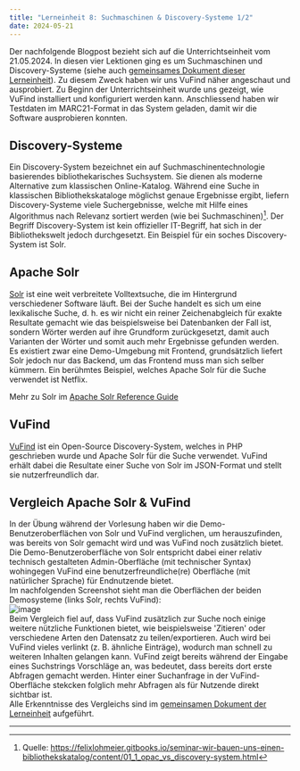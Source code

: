 ```yaml
---
title: "Lerneinheit 8: Suchmaschinen & Discovery-Systeme 1/2"
date: 2024-05-21
---
```


Der nachfolgende Blogpost bezieht sich auf die Unterrichtseinheit vom 21.05.2024. In diesen vier Lektionen ging es um Suchmaschinen und Discovery-Systeme (siehe auch [gemeinsames Dokument dieser Lerneinheit](https://pad.gwdg.de/HW9D520ORJu79RoIEueNCw)). Zu diesem Zweck haben wir uns VuFind näher angeschaut und ausprobiert. Zu Beginn der Unterrichtseinheit wurde uns gezeigt, wie VuFind installiert und konfiguriert werden kann. Anschliessend haben wir Testdaten im MARC21-Format in das System geladen, damit wir die Software ausprobieren konnten.

## Discovery-Systeme
Ein Discovery-System bezeichnet ein auf Suchmaschinentechnologie basierendes bibliothekarisches Suchsystem. Sie dienen als moderne Alternative zum klassischen Online-Katalog. Während eine Suche in klassischen Bibliothekskataloge möglichst genaue Ergebnisse ergibt, liefern Discovery-Systeme viele Suchergebnisse, welche mit Hilfe eines Algorithmus nach Relevanz sortiert werden (wie bei Suchmaschinen)[^1]. Der Begriff Discovery-System ist kein offizieller IT-Begriff, hat sich in der Bibliothekswelt jedoch durchgesetzt. Ein Beispiel für ein soches Discovery-System ist Solr.

## Apache Solr
[Solr](https://solr.apache.org/) ist eine weit verbreitete Volltextsuche, die im Hintergrund verschiedener Software läuft. Bei der Suche handelt es sich um eine lexikalische Suche, d. h. es wir nicht ein reiner Zeichenabgleich für exakte Resultate gemacht wie das beispielsweise bei Datenbanken der Fall ist, sondern Wörter werden auf ihre Grundform zurückgesetzt, damit auch Varianten der Wörter und somit auch mehr Ergebnisse gefunden werden.<br>
Es existiert zwar eine Demo-Umgebung mit Frontend, grundsätzlich liefert Solr jedoch nur das Backend, um das Frontend muss man sich selber kümmern. Ein berühmtes Beispiel, welches Apache Solr für die Suche verwendet ist Netflix.

Mehr zu Solr im [Apache Solr Reference Guide](https://solr.apache.org/guide/8_7/solr-tutorial.html)

## VuFind
[VuFind](https://vufind.org/vufind/) ist ein Open-Source Discovery-System, welches in PHP geschrieben wurde und Apache Solr für die Suche verwendet. VuFind erhält dabei die Resultate einer Suche von Solr im JSON-Format und stellt sie nutzerfreundlich dar.

## Vergleich Apache Solr & VuFind
In der Übung während der Vorlesung haben wir die Demo-Benutzeroberflächen von Solr und VuFind verglichen, um herauszufinden, was bereits von Solr gemacht wird und was VuFind noch zusätzlich bietet. Die Demo-Benutzeroberfläche von Solr entspricht dabei einer relativ technisch gestalteten Admin-Oberfläche (mit technischer Syntax) wohingegen VuFind eine benutzerfreundliche(re) Oberfläche (mit natürlicher Sprache) für Endnutzende bietet.<br>
Im nachfolgenden Screenshot sieht man die Oberflächen der beiden Demosysteme (links Solr, rechts VuFind):<br>
![image](https://github.com/yara-wagner/lerntagebuch/assets/160014711/e6d5a8b4-6ff6-4709-8a26-4a75c76be4e0)
<br>
Beim Vergleich fiel auf, dass VuFind zusätzlich zur Suche noch einige weitere nützliche Funktionen bietet, wie beispielsweise 'Zitieren' oder verschiedene Arten den Datensatz zu teilen/exportieren. Auch wird bei VuFind vieles verlinkt (z. B. ähnliche Einträge), wodurch man schnell zu weiteren Inhalten gelangen kann. VuFind zeigt bereits während der Eingabe eines Suchstrings Vorschläge an, was bedeutet, dass bereits dort erste Abfragen gemacht werden. Hinter einer Suchanfrage in der VuFind-Oberfläche stekcken folglich mehr Abfragen als für Nutzende direkt sichtbar ist.<br>
Alle Erkenntnisse des Vergleichs sind im [gemeinsamen Dokument der Lerneinheit](https://pad.gwdg.de/HW9D520ORJu79RoIEueNCw#%C3%9Cbung-Suche-in-VuFind-vs-Suche-in-Solr) aufgeführt.

<hr>


[^1]: Quelle: https://felixlohmeier.gitbooks.io/seminar-wir-bauen-uns-einen-bibliothekskatalog/content/01_1_opac_vs_discovery-system.html
